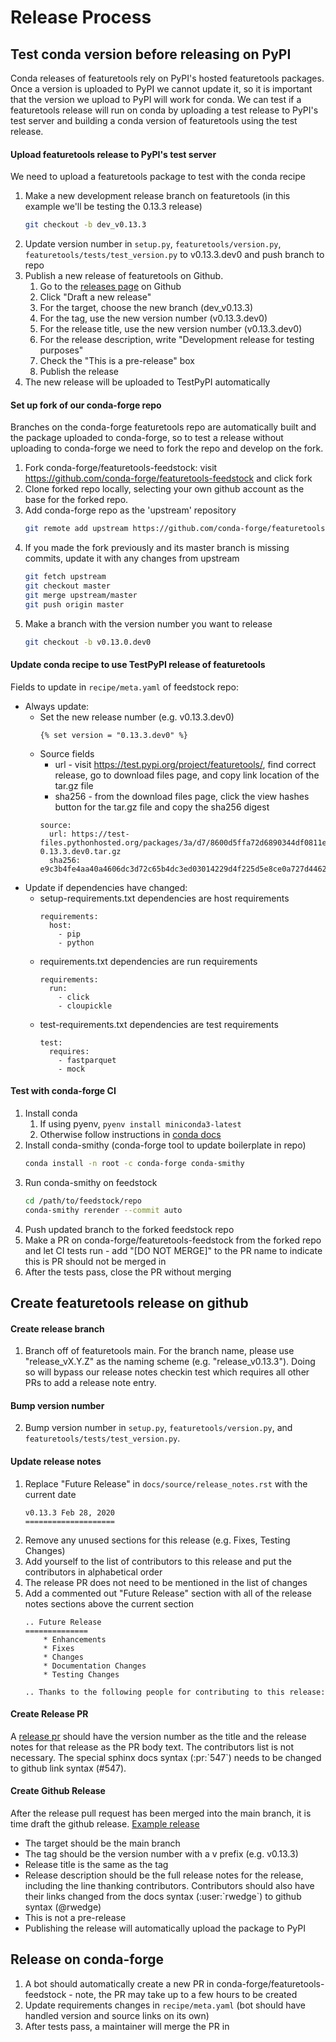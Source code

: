 # Release Process
## Test conda version before releasing on PyPI
Conda releases of featuretools rely on PyPI's hosted featuretools packages. Once a version is uploaded to PyPI we cannot update it, so it is important that the version we upload to PyPI will work for conda.  We can test if a featuretools release will run on conda by uploading a test release to PyPI's test server and building a conda version of featuretools using the test release.

#### Upload featuretools release to PyPI's test server
We need to upload a featuretools package to test with the conda recipe
1. Make a new development release branch on featuretools (in this example we'll be testing the 0.13.3 release)
    ```bash
    git checkout -b dev_v0.13.3
    ```
2. Update version number in `setup.py`, `featuretools/version.py`, `featuretools/tests/test_version.py` to v0.13.3.dev0 and push branch to repo
3. Publish a new release of featuretools on Github.
    1. Go to the [releases page](https://github.com/alteryx/featuretools/releases/) on Github
    2. Click "Draft a new release"
    3. For the target, choose the new branch (dev_v0.13.3)
    4. For the tag, use the new version number (v0.13.3.dev0)
    5. For the release title, use the new version number (v0.13.3.dev0)
    6. For the release description, write "Development release for testing purposes"
    7. Check the "This is a pre-release" box
    8. Publish the release
4. The new release will be uploaded to TestPyPI automatically

#### Set up fork of our conda-forge repo
Branches on the conda-forge featuretools repo are automatically built and the package uploaded to conda-forge, so to test a release without uploading to conda-forge we need to fork the repo and develop on the fork.
1. Fork conda-forge/featuretools-feedstock: visit https://github.com/conda-forge/featuretools-feedstock and click fork
2. Clone forked repo locally, selecting your own github account as the base for the forked repo. 
3. Add conda-forge repo as the 'upstream' repository
    ```bash
    git remote add upstream https://github.com/conda-forge/featuretools-feedstock.git
    ```
4. If you made the fork previously and its master branch is missing commits, update it with any changes from upstream
    ```bash
    git fetch upstream
    git checkout master
    git merge upstream/master
    git push origin master
    ```
5. Make a branch with the version number you want to release
    ```bash
    git checkout -b v0.13.0.dev0
    ```

#### Update conda recipe to use TestPyPI release of featuretools
Fields to update in `recipe/meta.yaml` of feedstock repo:
* Always update:
    * Set the new release number (e.g. v0.13.3.dev0)
        ```
        {% set version = "0.13.3.dev0" %}
        ```
    * Source fields
        * url - visit https://test.pypi.org/project/featuretools/, find correct release, go to download files page, and copy link location of the tar.gz file
        * sha256 - from the download files page, click the view hashes button for the tar.gz file and copy the sha256 digest
        ```
        source:
          url: https://test-files.pythonhosted.org/packages/3a/d7/8600d5ffa72d6890344df0811e8431465bcf15f2a9eade143ee34f67c1c4/featuretools-0.13.3.dev0.tar.gz
          sha256: e9c3b4fe4aa40a4606dc3d72c65b4dc3ed03014229d4f225d5e8ce0a727d4462
       ```
* Update if dependencies have changed:
    * setup-requirements.txt dependencies are host requirements
        ```
        requirements:
          host:
            - pip
            - python
        ```
    * requirements.txt dependencies are run requirements
        ```
        requirements:
          run:
            - click
            - cloupickle
        ```
    * test-requirements.txt dependencies are test requirements
        ```
        test:
          requires:
            - fastparquet
            - mock
        ```

#### Test with conda-forge CI
1. Install conda
    1. If using pyenv, `pyenv install miniconda3-latest`
    2. Otherwise follow instructions in [conda docs](https://conda.io/projects/conda/en/latest/user-guide/install/index.html)
2. Install conda-smithy (conda-forge tool to update boilerplate in repo)
    ```bash
    conda install -n root -c conda-forge conda-smithy
    ```
3. Run conda-smithy on feedstock
    ```bash
    cd /path/to/feedstock/repo
    conda-smithy rerender --commit auto
    ```
4. Push updated branch to the forked feedstock repo
3. Make a PR on conda-forge/featuretools-feedstock from the forked repo and let CI tests run - add "[DO NOT MERGE]" to the PR name to indicate this is PR should not be merged in
4. After the tests pass, close the PR without merging

## Create featuretools release on github
#### Create release branch
1. Branch off of featuretools main. For the branch name, please use "release_vX.Y.Z" as the naming scheme (e.g. "release_v0.13.3"). Doing so will bypass our release notes checkin test which requires all other PRs to add a release note entry.

#### Bump version number
2. Bump version number in `setup.py`, `featuretools/version.py`, and `featuretools/tests/test_version.py`.

#### Update release notes
1. Replace "Future Release" in `docs/source/release_notes.rst` with the current date
    ```
    v0.13.3 Feb 28, 2020
    ====================
    ```
2. Remove any unused sections for this release (e.g. Fixes, Testing Changes)
3. Add yourself to the list of contributors to this release and put the contributors in alphabetical order
4. The release PR does not need to be mentioned in the list of changes
5. Add a commented out "Future Release" section with all of the release notes sections above the current section
    ```
    .. Future Release
    ==============
        * Enhancements
        * Fixes
        * Changes
        * Documentation Changes
        * Testing Changes

    .. Thanks to the following people for contributing to this release:
    ```


#### Create Release PR
A [release pr](https://github.com/alteryx/featuretools/pull/856) should have the version number as the title and the release notes for that release as the PR body text. The contributors list is not necessary. The special sphinx docs syntax (:pr:\`547\`) needs to be changed to github link syntax (#547).

#### Create Github Release
After the release pull request has been merged into the main branch, it is time draft the github release. [Example release](https://github.com/alteryx/featuretools/releases/tag/v0.13.3)
* The target should be the main branch
* The tag should be the version number with a v prefix (e.g. v0.13.3)
* Release title is the same as the tag
* Release description should be the full release notes for the release, including the line thanking contributors.  Contributors should also have their links changed from the docs syntax (:user:\`rwedge\`) to github syntax (@rwedge)
* This is not a pre-release
* Publishing the release will automatically upload the package to PyPI

## Release on conda-forge
1. A bot should automatically create a new PR in conda-forge/featuretools-feedstock - note, the PR may take up to a few hours to be created
2. Update requirements changes in `recipe/meta.yaml` (bot should have handled version and source links on its own)
3. After tests pass, a maintainer will merge the PR in
